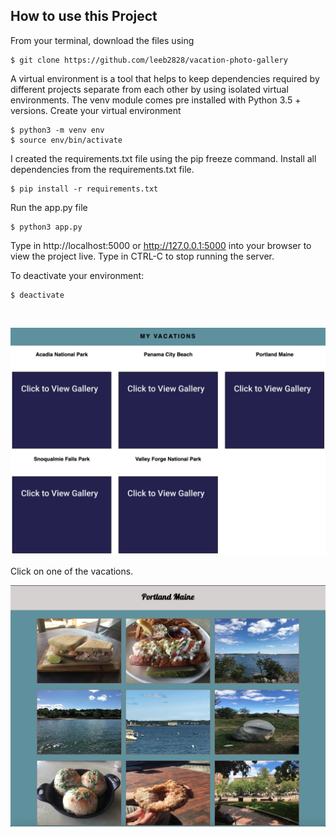 ## How to use this Project
From your terminal, download the files using
```
$ git clone https://github.com/leeb2828/vacation-photo-gallery
```
A virtual environment is a tool that helps to keep dependencies required by
different projects separate from each other by using isolated virtual environments.
The venv module comes pre installed with Python 3.5 + versions.
Create your virtual environment
```
$ python3 -m venv env
$ source env/bin/activate
```
I created the requirements.txt file using the pip freeze command.
Install all dependencies from the requirements.txt file.
```
$ pip install -r requirements.txt
```
Run the app.py file
```
$ python3 app.py
```
Type in http://localhost:5000 or http://127.0.0.1:5000 into your browser to view the project live.
Type in CTRL-C to stop running the server.

To deactivate your environment:
```
$ deactivate
```
<br />

![Home Page Image](project_screenshots/homepage.png)

Click on one of the vacations.

![Portland Maine photo gallery](project_screenshots/portland_maine_gallery.png)
